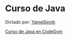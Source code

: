 # Curso de Java

Dictado por: [YamelSenih](https://github.com/yamelsenih)

[Curso de Java en CodeGym](https://codegym.cc/quests)